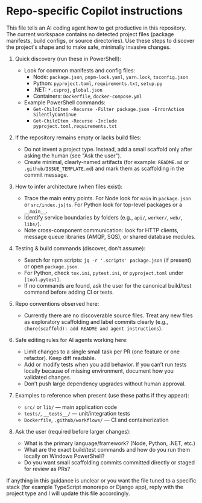 <!-- .github/copilot-instructions.md -->
# Repo-specific Copilot instructions

This file tells an AI coding agent how to get productive in this repository. The current workspace contains no detected project files (package manifests, build configs, or source directories). Use these steps to discover the project's shape and to make safe, minimally invasive changes.

1. Quick discovery (run these in PowerShell):
   - Look for common manifests and config files:
     - Node: `package.json`, `pnpm-lock.yaml`, `yarn.lock`, `tsconfig.json`
     - Python: `pyproject.toml`, `requirements.txt`, `setup.py`
     - .NET: `*.csproj`, `global.json`
     - Containers: `Dockerfile`, `docker-compose.yml`
   - Example PowerShell commands:
     - `Get-ChildItem -Recurse -Filter package.json -ErrorAction SilentlyContinue`
     - `Get-ChildItem -Recurse -Include pyproject.toml,requirements.txt`

2. If the repository remains empty or lacks build files:
   - Do not invent a project type. Instead, add a small scaffold only after asking the human (see "Ask the user").
   - Create minimal, clearly-named artifacts (for example: `README.md` or `.github/ISSUE_TEMPLATE.md`) and mark them as scaffolding in the commit message.

3. How to infer architecture (when files exist):
   - Trace the main entry points. For Node look for `main` in `package.json` or `src/index.js|ts`. For Python look for top-level packages or a `__main__`.
   - Identify service boundaries by folders (e.g., `api/`, `worker/`, `web/`, `libs/`).
   - Note cross-component communication: look for HTTP clients, message queue libraries (AMQP, SQS), or shared database modules.

4. Testing & build commands (discover, don't assume):
   - Search for npm scripts: `jq -r '.scripts' package.json` (if present) or open `package.json`.
   - For Python, check `tox.ini`, `pytest.ini`, or `pyproject.toml` under `[tool.pytest]`.
   - If no commands are found, ask the user for the canonical build/test command before adding CI or tests.

5. Repo conventions observed here:
   - Currently there are no discoverable source files. Treat any new files as exploratory scaffolding and label commits clearly (e.g., `chore(scaffold): add README and agent instructions`).

6. Safe editing rules for AI agents working here:
   - Limit changes to a single small task per PR (one feature or one refactor). Keep diff readable.
   - Add or modify tests when you add behavior. If you can’t run tests locally because of missing environment, document how you validated changes.
   - Don’t push large dependency upgrades without human approval.

7. Examples to reference when present (use these paths if they appear):
   - `src/` or `lib/` — main application code
   - `tests/`, `__tests__/` — unit/integration tests
   - `Dockerfile`, `.github/workflows/` — CI and containerization

8. Ask the user (required before larger changes):
   - What is the primary language/framework? (Node, Python, .NET, etc.)
   - What are the exact build/test commands and how do you run them locally on Windows PowerShell?
   - Do you want small scaffolding commits committed directly or staged for review as PRs?

If anything in this guidance is unclear or you want the file tuned to a specific stack (for example TypeScript monorepo or Django app), reply with the project type and I will update this file accordingly.
